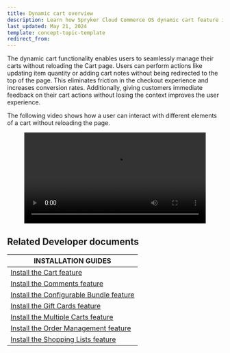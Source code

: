 ```yaml
---
title: Dynamic cart overview
description: Learn how Spryker Cloud Commerce OS dynamic cart feature improves user experience with seamless cart management and a frictionless checkout process.
last_updated: May 21, 2024
template: concept-topic-template
redirect_from:
---
```


The dynamic cart functionality enables users to seamlessly manage their carts without reloading the Cart page. Users can perform actions like updating item quantity or adding cart notes without being redirected to the top of the page. This eliminates friction in the checkout experience and increases conversion rates. Additionally, giving customers immediate feedback on their cart actions without losing the context improves the user experience.

The following video shows how a user can interact with different elements of a cart without reloading the page.

<figure class="video_container">
    <video width="100%" height="auto" controls>
    <source src="https://spryker.s3.eu-central-1.amazonaws.com/docs/About/Releases/release-notes-202410.0.md/dynamic-cart-video.mp4" type="video/mp4">
  </video>
</figure>

## Related Developer documents

| INSTALLATION GUIDES |
|---------|
| [Install the Cart feature](/docs/pbc/all/cart-and-checkout/202410.0/base-shop/install-and-upgrade/install-features/install-the-cart-feature.html) |
| [Install the Comments feature](/docs/pbc/all/cart-and-checkout/202410.0/base-shop/install-and-upgrade/install-features/install-the-comments-feature.html) |
| [Install the Configurable Bundle feature](/docs/pbc/all/product-information-management/202410.0/base-shop/install-and-upgrade/install-features/install-the-configurable-bundle-feature.html) |
| [Install the Gift Cards feature](/docs/pbc/all/gift-cards/202410.0/install-and-upgrade/install-the-gift-cards-feature.html) |
| [Install the Multiple Carts feature](/docs/pbc/all/cart-and-checkout/202410.0/base-shop/install-and-upgrade/install-features/install-the-multiple-carts-feature.html) |
| [Install the Order Management feature](/docs/pbc/all/order-management-system/202410.0/base-shop/install-and-upgrade/install-features/install-the-order-management-feature.html) |
| [Install the Shopping Lists feature](/docs/pbc/all/shopping-list-and-wishlist/202410.0/base-shop/install-and-upgrade/install-features/install-the-shopping-lists-feature.html) |
